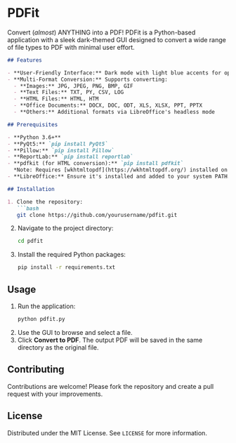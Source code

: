 # PDFit
 Convert (*almost*) ANYTHING into a PDF! PDFit is a Python-based application with a sleek dark-themed GUI designed to convert a wide range of file types to PDF with minimal user effort.
 
 
````markdown
## Features

- **User-Friendly Interface:** Dark mode with light blue accents for optimal usability.
- **Multi-Format Conversion:** Supports converting:
  - **Images:** JPG, JPEG, PNG, BMP, GIF
  - **Text Files:** TXT, PY, CSV, LOG
  - **HTML Files:** HTML, HTM
  - **Office Documents:** DOCX, DOC, ODT, XLS, XLSX, PPT, PPTX
  - **Others:** Additional formats via LibreOffice's headless mode

## Prerequisites

- **Python 3.6+**
- **PyQt5:** `pip install PyQt5`
- **Pillow:** `pip install Pillow`
- **ReportLab:** `pip install reportlab`
- **pdfkit (for HTML conversion):** `pip install pdfkit`  
  *Note: Requires [wkhtmltopdf](https://wkhtmltopdf.org/) installed on your system.*
- **LibreOffice:** Ensure it's installed and added to your system PATH.

## Installation

1. Clone the repository:
   ```bash
   git clone https://github.com/yourusername/pdfit.git
````

2. Navigate to the project directory:
   ```bash
   cd pdfit
   ```
3. Install the required Python packages:
   ```bash
   pip install -r requirements.txt
   ```

## Usage

1. Run the application:
   ```bash
   python pdfit.py
   ```
2. Use the GUI to browse and select a file.
3. Click **Convert to PDF**. The output PDF will be saved in the same directory as the original file.

## Contributing

Contributions are welcome! Please fork the repository and create a pull request with your improvements.

## License

Distributed under the MIT License. See `LICENSE` for more information.


